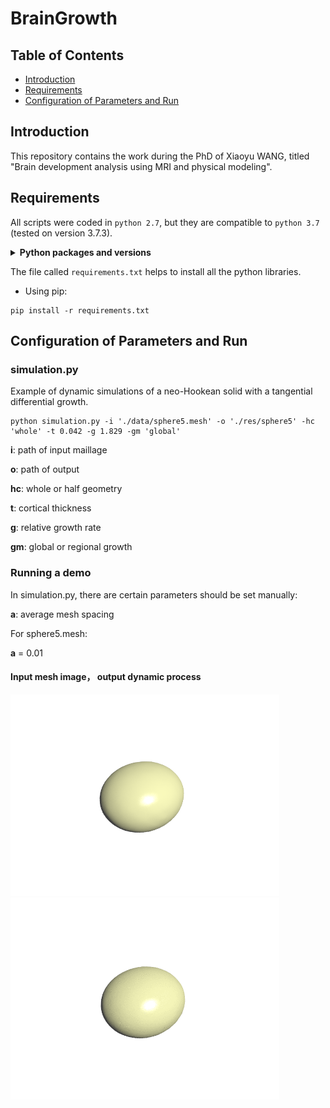 # BrainGrowth

## Table of Contents

- [Introduction](#introduction)
- [Requirements](#requirements)
- [Configuration of Parameters and Run](#run)

## Introduction

This repository contains the work during the PhD of Xiaoyu WANG, titled "Brain development analysis using MRI and physical modeling".

## Requirements

All scripts were coded in `python 2.7`, but they are compatible to `python 3.7` (tested on version 3.7.3).

<details>
<summary><b>Python packages and versions</b></summary>

- enum34==1.1.6
- funcsigs==1.0.2
- llvmlite==0.24.0
- nibabel==2.5.1
- numba==0.39.0
- numpy==1.17.2
- numpy-stl==2.10.1
- python-utils==2.3.0
- scikit-learn==0.21.3
- scipy==1.3.1
- singledispatch==3.4.0.3
- six==1.12.0
- Vapory==0.1.1
- mpmath==1.0.0
- os
- trimesh
- slam
</details>

The file called `requirements.txt` helps to install all the python libraries.

- Using pip:
```
pip install -r requirements.txt
```

## Configuration of Parameters and Run

### simulation.py

Example of dynamic simulations of a neo-Hookean solid with a tangential differential growth.

```
python simulation.py -i './data/sphere5.mesh' -o './res/sphere5' -hc 'whole' -t 0.042 -g 1.829 -gm 'global'
```

**i**: path of input maillage

**o**: path of output

**hc**: whole or half geometry

**t**: cortical thickness

**g**: relative growth rate

**gm**: global or regional growth

### Running a demo

In simulation.py, there are certain parameters should be set manually:

**a**: average mesh spacing

For sphere5.mesh:

**a** = 0.01

#### Input mesh image， output dynamic process
<img src="./docs/B0.png" width = "430px" /><img src="./docs/sphere5.gif" width = "430px" />
